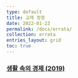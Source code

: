 ```yaml
---
type: default
title: 교재 정정
date: 2022-01-23
permalink: /docs/errata/
collection: errata
entries_layout: grid
toc: true
---
```


### [생활 속의 경제 (2019)](/docs/errata/ie-2019-textbook/)
